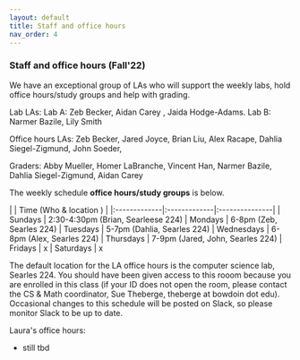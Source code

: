 ```yaml
---
layout: default 
title: Staff and office hours 
nav_order: 4
---
```



### Staff and office hours   (Fall'22)



We have an exceptional group of LAs who will support the weekly labs, hold office hours/study groups and help with grading.  
 
Lab LAs: Lab A: Zeb Becker, Aidan Carey , Jaida Hodge-Adams. Lab B: Narmer Bazile, Lily Smith 

Office hours LAs: Zeb Becker,  Jared Joyce,  Brian Liu, Alex Racape, Dahlia Siegel-Zigmund,  John Soeder,

Graders: Abby Mueller, Homer LaBranche, Vincent Han,  Narmer Bazile, Dahlia Siegel-Zigmund, Aidan Carey

The weekly schedule **office hours/study groups**  is below. 


|              |   Time  (Who & location )  |
|:-------------|:-------------|:---------------|
| Sundays      |  2:30-4:30pm (Brian, Searleese 224) 
| Mondays      |  6-8pm (Zeb, Searles 224) 
| Tuesdays     |  5-7pm (Dahlia, Searles 224)
| Wednesdays   |  6-8pm (Alex, Searles 224) 
| Thursdays    |  7-9pm (Jared, John, Searles 224)
| Fridays      |  x
| Saturdays    |  x

The default location for the LA office hours is the computer science lab, Searles 224.  You should  have been given access to this rooom because you are enrolled in this class (if your ID does not open the room, please contact the CS & Math  coordinator, Sue Theberge, theberge at bowdoin dot  edu).  Occasional changes to this schedule  will be posted on Slack, so please monitor Slack to be up to date. 

Laura's office hours: 
- still tbd


